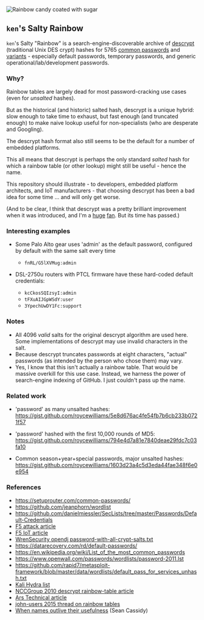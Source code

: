 
![Rainbow candy coated with sugar](/img/kens-salty-rainbow.jpg)

## `ken`'s Salty Rainbow ##

`ken`'s Salty "Rainbow" is a search-engine-discoverable archive of [descrypt](https://en.wikipedia.org/wiki/Crypt_(C)#Traditional_DES-based_scheme) (traditional Unix DES crypt) hashes for <!-- counter --> 5765 <!-- endcounter --> [common passwords](password-base.list) and [variants](password.list) - especially default passwords, temporary passwords, and generic operational/lab/development passwords.

### Why? ###
Rainbow tables are largely dead for most password-cracking use cases (even for *unsalted* hashes).

But as the historical (and historic) salted hash, descrypt is a unique hybrid: slow enough to take time to exhaust, but fast enough (and truncated enough) to make naive lookup useful for non-specialists (who are desperate and Googling).

The descrypt hash format also still seems to be the default for a number of embedded platforms.

This all means that descrypt is perhaps the only standard *salted* hash for which a rainbow table (or other lookup) might still be useful - hence the name.

This repository should illustrate - to developers, embedded platform architects, and IoT manufacturers - that choosing descrypt has been a bad idea for some time ... and will only get worse.

(And to be clear, I think that descrypt was a pretty brilliant improvement when it was introduced, and I'm a [huge](https://www.techsolvency.com/passwords/ztex/) [fan](https://minnie.tuhs.org/pipermail/tuhs/2019-October/019125.html). But its time has passed.)

### Interesting examples ###
* Some Palo Alto gear uses 'admin' as the default password, configured by default with the same salt every time
  * `fnRL/G5lXVMug:admin`

* DSL-2750u routers with PTCL firmware have these hard-coded default credentials:
  * `kcCkosSQIzsyI:admin`
  * `tFXuAIJGpWSdY:user`
  * `3YpechUwDY1Fc:support`

### Notes ###
* All 4096 *valid* salts for the original descrypt algorithm are used here. Some implementations of descrypt may use invalid characters in the salt.
* Because descrypt truncates passwords at eight characters, "actual" passwords (as intended by the person who chose them) may vary.
* Yes, I know that this isn't actually a rainbow table. That would be massive overkill for this use case. Instead, we harness the power of search-engine indexing of GitHub. I just couldn't pass up the name.

### Related work
* 'password' as many unsalted hashes:
  https://gist.github.com/roycewilliams/5e8d676ac4fe54fb7b6cb233b0721f57

* 'password' hashed with the first 10,000 rounds of MD5:
  https://gist.github.com/roycewilliams/794e4d7a81e7840deae29fdc7c03fa10

* Common season+year+special passwords, major unsalted hashes:
  https://gist.github.com/roycewilliams/1603d23a4c5d3eda44fae348f6e0e954

### References ###
* https://setuprouter.com/common-passwords/
* https://github.com/jeanphorn/wordlist
* https://github.com/danielmiessler/SecLists/tree/master/Passwords/Default-Credentials
* [F5 attack article](https://www.f5.com/labs/articles/threat-intelligence/spaceballs-security--the-top-attacked-usernames-and-passwords)
* [F5 IoT article](https://www.f5.com/labs/articles/threat-intelligence/the-hunt-for-iot--multi-purpose-attack-thingbots-threaten-intern)
* [WrenSecurity opendj password-with-all-crypt-salts.txt](https://github.com/WrenSecurity/wrends/blob/master/opendj-server-legacy/tests/unit-tests-testng/resource/password-with-all-crypt-salts.txt)
* https://datarecovery.com/rd/default-passwords/
* https://en.wikipedia.org/wiki/List_of_the_most_common_passwords
* https://www.openwall.com/passwords/wordlists/password-2011.lst
* https://github.com/rapid7/metasploit-framework/blob/master/data/wordlists/default_pass_for_services_unhash.txt
* [Kali Hydra list](https://gitlab.com/kalilinux/packages/hydra/blob/kali/master/dpl4hydra_full.csv)
* [NCCGroup 2010 descrypt rainbow-table article](https://www.nccgroup.com/us/about-us/newsroom-and-events/blog/2010/december/rainbow-tables-for-unix-des-crypt3-hashes/)
* [Ars Technical article](https://arstechnica.com/information-technology/2019/10/forum-cracks-the-vintage-passwords-of-ken-thompson-and-other-unix-pioneers/)
* [john-users 2015 thread on rainbow tables](https://www.openwall.com/lists/john-dev/2015/06/25/8)
* [When names outlive their usefulness](https://www.seancassidy.me/when-names-outlive-their-usefulness.html) (Sean Cassidy)
